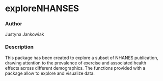 # **exploreNHANSES**

### **Author**
Justyna Jankowiak

### **Description**
This package has been created to explore a subset of NHANES publication, drawing attention to the prevalence of exercise and associated health effects across different demographics. The functions provided with a package allow to explore and visualize data.
